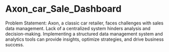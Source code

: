 # Axon_car_Sale_Dashboard
Problem Statement: Axon, a classic car retailer, faces challenges with sales data management. Lack of a centralized system hinders analysis and decision-making. Implementing a structured data management system and analytics tools can provide insights, optimize strategies, and drive business success.
